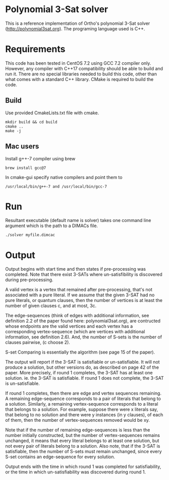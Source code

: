 # Polynomial 3-Sat solver
This is a reference implementation of Ortho's polynomial 3-Sat solver (http://polynomial3sat.org). The programing language used is  C++.

# Requirements

This code has been tested in CentOS 7.2 using GCC 7.2 compiler only. However, any compiler with C++17 compatibility should be able to build and run it. There are no special libraries needed  to build this code, other than what comes with a standard C++ library.  CMake is required to build the code.

## Build  

Use provided CmakeLists.txt file with cmake.
```
mkdir build && cd build
cmake ..
make -j
```
##  Mac users

Install g++-7 compiler using brew

```
brew install gcc@7
```

In cmake-gui specify native compilers and point them to
```
/usr/local/bin/g++-7 and /usr/local/bin/gcc-7
```
# Run

Resultant executable (default name is solver) takes one command line argument which is the path to a DIMACs file.

```
./solver myfile.dimcac
```
# Output

Output begins with start time and then states if pre-processing was completed. 
Note that there exist 3-SATs where un-satisfibility is discovered during pre-processing.

A valid vertex is a vertex that remained after pre-processing, that's not associated with 
a pure literal. If we assume that the given 3-SAT had no pure literals, or quantum clauses, 
then the number of vertices is at least the number of given clauses c, and at most, 3c.


The edge-sequences (think of edges with additional information, see definition 2.2 of 
the paper found here: polynomial3sat.org), are contructed whose endpoints are the valid 
vertices and each vertex has a corresponding vertex-sequence (which are vertices with 
additional information, see definition 2.6). And, the number of S-sets is the number of clauses pairwise, (c choose 2).

S-set Comparing is essentially the algorithm (see page 15 of the paper).

The output will report if the 3-SAT is satisfiable or un-satisfiable. 
It will not produce a solution, but other versions do, as described on page 42 of 
the paper. More precisely, if round 1 completes, the 3-SAT has at least one solution. 
ie. the 3-SAT is satisfiable. If round 1 does not complete, the 3-SAT is un-satisfiable.

If round 1 completes, then there are edge and vertex sequences remaining. 
A remaining edge-sequence corresponds to a pair of literals that belong to a solution. 
Similarly, a remaining vertex-sequence corresponds to a literal that belongs to a solution. 
For example, suppose there were x literals say, that belong to no solution and there 
were y instances (in y clauses), of each of them, then the number of vertex-sequences 
removed would be xy.

Note that if the number of remaining edge-sequences is less than the number initially 
constructed, but the number of vertex-sequences remains unchanged, it means that every 
literal belongs to at least one solution, but not every pair of literals belong to a solution.
Also note, that if the 3-SAT is satisfiable, then the number of S-sets must remain unchanged, 
since every S-set contains an edge-sequence for every solution.

Output ends with the time in which round 1 was completed for satisfiability, or the time 
in which un-satisfiability was discovered during round 1.


